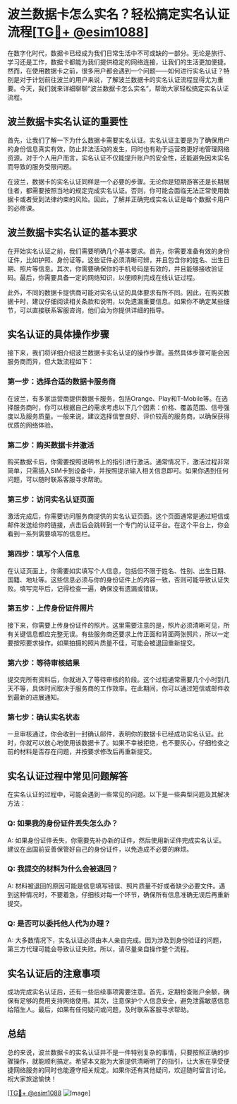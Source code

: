 # 波兰数据卡怎么实名？轻松搞定实名认证流程[[TG💪+ @esim1088](https://t.me/s/esim1088)]

在数字化时代，数据卡已经成为我们日常生活中不可或缺的一部分。无论是旅行、学习还是工作，数据卡都能为我们提供稳定的网络连接，让我们的生活更加便捷。然而，在使用数据卡之前，很多用户都会遇到一个问题——如何进行实名认证？特别是对于计划前往波兰的用户来说，了解波兰数据卡的实名认证流程显得尤为重要。今天，我们就来详细聊聊“波兰数据卡怎么实名”，帮助大家轻松搞定实名认证流程。

## 波兰数据卡实名认证的重要性

首先，让我们了解一下为什么数据卡需要实名认证。实名认证主要是为了确保用户的身份信息真实有效，防止非法活动的发生，同时也有助于运营商更好地管理网络资源。对于个人用户而言，实名认证不仅能提升账户的安全性，还能避免因未实名而导致的服务受限问题。

在波兰，数据卡的实名认证同样是一个必要的步骤。无论你是短期游客还是长期居住者，都需要按照当地的规定完成实名认证。否则，你可能会面临无法正常使用数据卡或者受到法律约束的风险。因此，了解并正确完成实名认证是每个数据卡用户的必修课。

## 波兰数据卡实名认证的基本要求

在开始实名认证之前，我们需要明确几个基本要求。首先，你需要准备有效的身份证件，比如护照、身份证等。这些证件必须清晰可辨，并且包含你的姓名、出生日期、照片等信息。其次，你需要确保你的手机号码是有效的，并且能够接收验证码。最后，你需要具备一定的网络知识，以便顺利完成在线认证过程。

此外，不同的数据卡提供商可能对实名认证的具体要求有所不同。因此，在购买数据卡时，建议仔细阅读相关条款和说明，以免遗漏重要信息。如果你不确定某些细节，可以直接联系客服咨询，他们会为你提供详细的指导。

## 实名认证的具体操作步骤

接下来，我们将详细介绍波兰数据卡实名认证的操作步骤。虽然具体步骤可能会因服务商而异，但大致流程如下：

### 第一步：选择合适的数据卡服务商

在波兰，有多家运营商提供数据卡服务，包括Orange、Play和T-Mobile等。在选择服务商时，你可以根据自己的需求考虑以下几个因素：价格、覆盖范围、信号强度以及服务质量。一般来说，建议选择信誉良好、评价较高的服务商，以确保获得优质的网络体验。

### 第二步：购买数据卡并激活

购买数据卡后，你需要按照说明书上的指引进行激活。通常情况下，激活过程非常简单，只需插入SIM卡到设备中，并按照提示输入相关信息即可。如果你遇到任何问题，可以随时联系客服寻求帮助。

### 第三步：访问实名认证页面

激活完成后，你需要访问服务商提供的实名认证页面。这个页面通常是通过短信或邮件发送给你的链接，点击后会跳转到一个专门的认证平台。在这个平台上，你会看到一系列需要填写的信息栏。

### 第四步：填写个人信息

在认证页面上，你需要如实填写个人信息，包括但不限于姓名、性别、出生日期、国籍、地址等。这些信息必须与你的身份证件上的内容一致，否则可能导致认证失败。填写完毕后，记得检查一遍，确保没有遗漏或错误。

### 第五步：上传身份证件照片

接下来，你需要上传身份证件的照片。这里需要注意的是，照片必须清晰可见，所有关键信息都应完整无误。有些服务商还要求上传正面和背面两张照片，所以一定要按照要求操作。如果拍摄的照片质量不佳，可能会被退回重新提交。

### 第六步：等待审核结果

提交完所有资料后，你就进入了等待审核的阶段。这个过程通常需要几个小时到几天不等，具体时间取决于服务商的工作效率。在此期间，你可以通过短信或邮件收到最新的进展通知。

### 第七步：确认实名状态

一旦审核通过，你会收到一封确认邮件，表明你的数据卡已经成功实名认证。此时，你就可以放心地使用该数据卡了。如果不幸被拒绝，也不要灰心，仔细检查之前的材料是否存在问题，并按要求修改后再重新提交。

## 实名认证过程中常见问题解答

在实名认证的过程中，可能会遇到一些常见的问题。以下是一些典型问题及其解决方法：

### Q: 如果我的身份证件丢失怎么办？

A: 如果身份证件丢失，你需要先补办新的证件，然后使用新证件完成实名认证。建议在出国前妥善保管好自己的身份证件，以免造成不必要的麻烦。

### Q: 我提交的材料为什么会被退回？

A: 材料被退回的原因可能是信息填写错误、照片质量不好或者缺少必要文件。遇到这种情况时，不要着急，仔细核对每一个环节，确保所有信息准确无误后再重新提交。

### Q: 是否可以委托他人代为办理？

A: 大多数情况下，实名认证必须由本人亲自完成。因为涉及到身份验证的问题，第三方代理可能会导致认证失败。所以，请尽量亲自操作整个流程。

## 实名认证后的注意事项

成功完成实名认证后，还有一些后续事项需要注意。首先，定期检查账户余额，确保有足够的费用支持网络使用。其次，注意保护个人信息安全，避免泄露敏感信息给陌生人。最后，如果有任何疑问或问题，及时联系客服寻求帮助。

## 总结

总的来说，波兰数据卡的实名认证并不是一件特别复杂的事情，只要按照正确的步骤操作，就能顺利搞定。希望本文能为大家提供清晰明了的指引，让大家在享受便捷网络服务的同时也能遵守相关规定。如果你还有其他疑问，欢迎随时留言讨论。祝大家旅途愉快！

[[TG💪+ @esim1088](https://t.me/s/esim1088) ![Image](https://i.postimg.cc/4NQfJmqS/Snipaste-2025-05-13-00-14-12.png)]